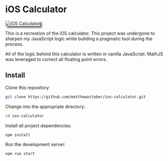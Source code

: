 <link href="style.css" rel="stylesheet" />

# iOS Calculator

<img src="https://www.matthewoctober.com/static/calculator-20fd17d40b7440522dccb24a5babda2e-7b279.png" alt="iOS Calculator" style="box-shadow: 5px 5px 5px rgba(0, 0, 0, 0.6)" />

This is a recreation of the iOS calculator. This project was undergone to sharpen my JavaScript logic while building a pragmatic tool during the process.

All of the logic behind this calculator is written in vanilla JavaScript. MathJS was leveraged to correct all floating point errors.

## Install

Clone this repository:

```bash
git clone https://github.com/matthewoctober/ios-calculator.git
```

Change into the appropriate directory:

```bash
cd ios-calculator
```

Install all project dependencies:

```bash
npm install
```

Run the development server:

```bash
npm run start
```
